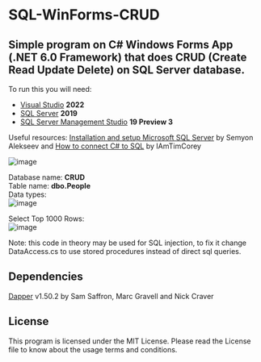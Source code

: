 # SQL-WinForms-CRUD
## Simple program on C# Windows Forms App (.NET 6.0 Framework) that does CRUD (Create Read Update Delete) on SQL Server database.
To run this you will need:
- [Visual Studio](https://visualstudio.microsoft.com/vs/) **2022**
- [SQL Server](https://www.microsoft.com/en-us/sql-server/sql-server-downloads) **2019**
- [SQL Server Management Studio](https://learn.microsoft.com/en-us/sql/ssms/download-sql-server-management-studio-ssms?view=sql-server-ver16) **19 Preview 3**

Useful resources: [Installation and setup Microsoft SQL Server](https://youtu.be/dP_ZmYhNFlg) by Semyon Alekseev and [How to connect C# to SQL](https://youtu.be/Et2khGnrIqc) by IAmTimCorey

![image](https://user-images.githubusercontent.com/82185066/194978762-487c1793-4ae8-40c8-9f6f-22f9c32d8f11.png)

Database name: **CRUD**  
Table name: **dbo.People**  
Data types:  
![image](https://user-images.githubusercontent.com/82185066/194978955-174ca64a-ef59-46c0-987c-b49696d5e5a3.png)

Select Top 1000 Rows:  
![image](https://user-images.githubusercontent.com/82185066/194979022-5da20001-088c-460c-bb96-e4605b91bd9c.png)

Note: this code in theory may be used for SQL injection, to fix it change DataAccess.cs to use stored procedures instead of direct sql queries.

## Dependencies
[Dapper](https://www.nuget.org/packages/Dapper/) v1.50.2 by Sam Saffron, Marc Gravell and Nick Craver

## License
This program is licensed under the MIT License. Please read the License file to know about the usage terms and conditions.
